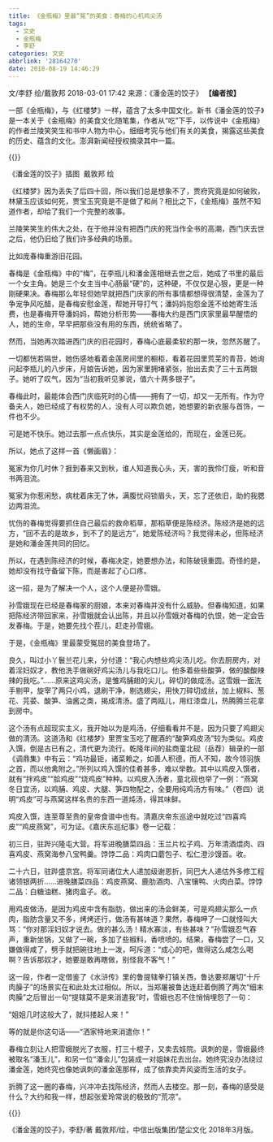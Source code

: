 ```yaml
---
title: 《金瓶梅》里最“冤”的美食：春梅的心机鸡尖汤
tags:
  - 文史
  - 金瓶梅
  - 李舒
categories: 文史
abbrlink: '28164270'
date: 2018-08-19 14:46:29
---
```

文/李舒 绘/戴敦邦  2018-03-01 17:42 来源：《潘金莲的饺子》
**【编者按】**

一部《金瓶梅》，与《红楼梦》一样，蕴含了太多中国文化。新书《潘金莲的饺子》是一本关于《金瓶梅》的美食文化随笔集，作者从“吃”下手，以传说中《金瓶梅》的作者兰陵笑笑生和书中人物为中心，细细考究与他们有关的美食，揭露这些美食的历史、蕴含的文化。澎湃新闻经授权摘录其中一篇。

{{<img src="http://image.thepaper.cn/www/image/6/927/704.jpg" alt="">}}

《潘金莲的饺子》插图  戴敦邦 绘

《红楼梦》因为丢失了后四十回，所以我们总是想象不了，贾府究竟是如何破败，林黛玉应该如何死，贾宝玉究竟是不是做了和尚？相比之下，《金瓶梅》虽然不知道作者，却给了我们一个完整的故事。

兰陵笑笑生的伟大之处，在于他并没有把西门庆的死当作全书的高潮，西门庆去世之后，他仍旧给了我们许多经典的场景。

比如庞春梅重游旧花园。

春梅是《金瓶梅》中的“梅”，在李瓶儿和潘金莲相继去世之后，她成了书里的最后一个女主角。她是三个女主当中心肠最“硬”的，这种硬，不仅仅是心狠，更是一种刚硬果决。春梅那么年轻但她早就把西门庆家的所有事情都想得很清楚，金莲为了争宠争风吃醋，是春梅安慰金莲，帮她开导打气；潘妈妈抱怨金莲不给她寄生活费，也是春梅开导潘妈妈，帮她分析形势——春梅大约是西门庆家里最早醒悟的人，她的生命，早早把那些没有用的东西，统统省略了。

然而，当她再次踏进西门庆的旧花园时，春梅心底最柔软的那一块，忽然苏醒了。

一切都恍若隔世，她伤感地看着金莲房间里的橱柜，看着花园里荒芜的青苔，她询问起李瓶儿的八步床，月娘告诉她，因为家里拥堵紧张，抬出去卖了三十五两银子。她听了叹气，因为“当初我听见爹说，值六十两多银子”。

春梅此时，最能体会西门庆临死时的心情——拥有了一切，却又一无所有。作为守备夫人，她已经成了有权势的人，没有人可以欺负她，她想要的新衣服与首饰，一件也不少。

可是她不快乐。她过去那一点点快乐，其实是金莲给的，而现在，金莲已死。

所以，她点了这样一首《懒画眉》：

冤家为你几时休？捱到春来又到秋，谁人知道我心头，天，害的我伶仃瘦，听和音书两泪流。

冤家为你惹闲愁，病枕着床无了休，满腹忧闷锁眉头，天，忘了还依旧，助的我腮边两泪流。

忧伤的春梅觉得要抓住自己最后的救命稻草，那稻草便是陈经济。陈经济是她的远方，“回不去的是故乡，到不了的是远方”，她爱陈经济吗？我觉得未必，但陈经济是她和潘金莲共同的回忆。

所以，在遇到陈经济的时候，春梅决定，她要想办法，和陈破镜重圆。奇怪的是，她却没有找守备留下陈，而是害起了心口疼。

这一招，是为了解决一个人，这个人便是孙雪娥。

孙雪娥现在已经是春梅家的厨娘，本来对春梅并没有什么威胁。但春梅知道，如果把陈经济带回家来，孙雪娥就会认出陈，并且以孙雪娥对春梅的仇恨，她一定会告发春梅。于是，她要先找个茬儿，赶走孙雪娥。

于是，《金瓶梅》里最蒙受冤屈的美食登场了。

良久，叫过小丫鬟兰花儿来，分付道：“我心内想些鸡尖汤儿吃。你去厨房内，对着淫妇奴才，教他洗手做碗好鸡尖汤儿与我吃口儿。他多着些些酸笋，做的酸酸辣辣的我吃。”……原来这鸡尖汤，是雏鸡脯翅的尖儿，碎切的做成汤。这雪娥一面洗手剔甲，旋宰了两只小鸡，退刷干净，剔选翅尖，用快刀碎切成丝，加上椒料、葱花、芫荽、酸笋、油酱之类，揭成清汤。盛了两瓯儿，用红漆盘儿，热腾腾兰花拿到房中。

这个汤有点超现实主义，我开始以为是鸡汤，仔细看看并不是，因为只要了鸡翅尖做的清汤。这道汤和《红楼梦》里贾宝玉吃了醒酒的“酸笋鸡皮汤”较为类似。鸡皮入馔，倒是古已有之，清代更为流行。乾隆年间的盐商童北砚（岳荐）辑录的一部《调鼎集》中有云：“鸡功最钜，诸菜赖之，如善人积德，而人不知，故今领羽族之首，而以他禽附之。”所列以鸡入馔的佳肴甚多，难以举数。其中以鸡皮入馔者，就有“拌鸡皮”“脍鸡皮”“烧鸡皮”种种。以鸡皮入汤者，童北砚也举了一例：“燕窝冬日宜汤，以鸡脯、鸡皮、大腿、笋四物配之，全要用纯鸡汤方有味。”（卷四）说明“鸡皮”可与燕窝这样名贵的东西一道炖汤，得其味鲜。

鸡皮入馔，连至尊至贵的皇帝食谱中也有。清嘉庆帝东巡途中就吃过“四喜鸡皮”“鸡皮燕窝”，可为证。《嘉庆东巡纪事》卷一记载：

初三日，驻跸兴隆屯大营。将军进晚膳菜四品：玉兰片松子鸡、万年清酒煨肉、四喜鸡皮、燕窝海参八宝鸭羹。饽饽二品：鸡肉口蘑包子、松仁澄沙馒首。收。

二十六日，驻跸盛京宫。将军同诸位大人递加级谢恩折，同巴大人递估外多修工程诸领银两折……进晚膳菜四品：鸡皮燕窝、鹿肋酒肉、八宝镶鸭、火肉白菜。饽饽二品：白糖油糕、猪肉盒子。收。

用鸡皮做汤，是因为鸡皮中含有脂肪，做出来的汤会鲜美，可是鸡翅尖那么一点肉，脂肪含量又不多，烤烤还行，做汤有甚味道？果然，春梅呷了一口就怪叫大骂：“你对那淫妇奴才说去。做的甚么汤！精水寡淡，有些甚味？”孙雪娥忍气吞声，重新坐锅，又做了一碗，多加了些椒料，香喷喷的。结果，春梅尝了一口，又嫌做得咸了，劈手就把碗往地上一泼，呵斥道：“成心的吧，做得这么咸怎么喝啊？告诉那奴才，她要是敢再瞎做，别怪我不客气！”

这一段，作者一定借鉴了《水浒传》里的鲁提辖拳打镇关西，鲁达要郑屠切“十斤肉臊子”的场景实在和此处太过相似。所以，当郑屠被鲁达连赶着倒腾了两次“细末肉臊”之后冒出一句“提辖莫不是来消遣我”时，雪娥也忍不住悄悄埋怨了一句：

“姐姐几时这般大了，就抖搂起人来！”

等的就是你这句话——“洒家特地来消遣你！”

春梅立刻让人把雪娥脱光了衣服，打三十棍子，又卖去妓院。讽刺的是，雪娥最终被取名“潘玉儿”，和另一位“潘金儿”包装成一对姐妹花去出台。她终究没办法绕过潘金莲，她终究也像她讽刺的潘金莲那样，成了依靠卖弄风姿而生活的女子。

折腾了这一圈的春梅，兴冲冲去找陈经济，然而人去楼空。那一刻，春梅的感受是什么？大约和我一样，想起张爱玲常说的极致的“荒凉”。

{{<img src="http://image.thepaper.cn/www/image/6/927/705.jpg" alt="">}}

《潘金莲的饺子》，李舒/著 戴敦邦/绘，中信出版集团/楚尘文化 2018年3月版。
